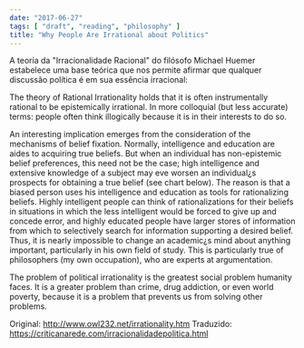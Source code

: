 ```yaml
---
date: "2017-06-27"
tags: [ "draft", "reading", "philosophy" ]
title: "Why People Are Irrational about Politics"
---
```

A teoria da "Irracionalidade Racional" do filósofo Michael Huemer
estabelece uma base teórica que nos permite afirmar que qualquer
discussão política é em sua essência irracional:

The theory of Rational Irrationality holds that it is often instrumentally
rational to be epistemically irrational. In more colloquial (but less
accurate) terms: people often think illogically because it is in their
interests to do so.

An interesting implication emerges from the consideration of the
mechanisms of belief fixation. Normally, intelligence and education are
aides to acquiring true beliefs. But when an individual has non-epistemic
belief preferences, this need not be the case; high intelligence and
extensive knowledge of a subject may eve worsen an individual¿s prospects
for obtaining a true belief (see chart below). The reason is that a biased
person uses his intelligence and education as tools for rationalizing
beliefs. Highly intelligent people can think of rationalizations for
their beliefs in situations in which the less intelligent would be forced
to give up and concede error, and highly educated people have larger
stores of information from which to selectively search for information
supporting a desired belief. Thus, it is nearly impossible to change an
academic¿s mind about anything important, particularly in his own field
of study. This is particularly true of philosophers (my own occupation),
who are experts at argumentation.

The problem of political irrationality is the greatest social problem
humanity faces. It is a greater problem than crime, drug addiction,
or even world poverty, because it is a problem that prevents us from
solving other problems.

Original: http://www.owl232.net/irrationality.htm
Traduzido: https://criticanarede.com/irracionalidadepolitica.html 

